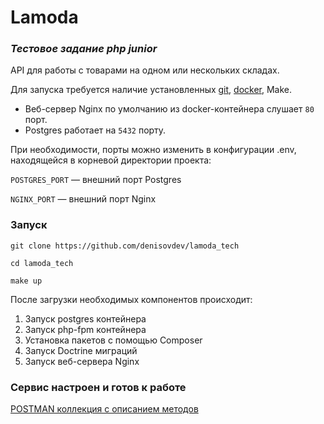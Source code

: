 # Lamoda

### _Тестовое задание php junior_

API для работы с товарами на одном или нескольких складах.

Для запуска требуется наличие установленных [git](https://git-scm.com), [docker](https://www.docker.com), Make.

- Веб-сервер Nginx по умолчанию из docker-контейнера слушает `80` порт.
- Postgres работает на `5432` порту.

При необходимости, порты можно изменить в конфигурации .env, находящейся в корневой директории проекта:

`POSTGRES_PORT` — внешний порт Postgres

`NGINX_PORT` — внешний порт Nginx


### Запуск
```
git clone https://github.com/denisovdev/lamoda_tech

cd lamoda_tech

make up
```

После загрузки необходимых компонентов происходит:
1) Запуск postgres контейнера
2) Запуск php-fpm контейнера
3) Установка пакетов с помощью Composer
4) Запуск Doctrine миграций
3) Запуск веб-сервера Nginx

### Сервис настроен и готов к работе


[POSTMAN коллекция с описанием методов](https://documenter.getpostman.com/view/34122323/2sA3JKcMYg)
